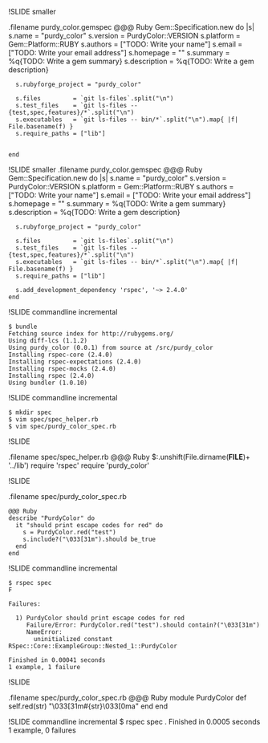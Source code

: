 !SLIDE smaller

.filename purdy\_color.gemspec
    @@@ Ruby
    Gem::Specification.new do |s|
      s.name        = "purdy_color"
      s.version     = PurdyColor::VERSION
      s.platform    = Gem::Platform::RUBY
      s.authors     = ["TODO: Write your name"]
      s.email       = ["TODO: Write your email address"]
      s.homepage    = ""
      s.summary     = %q{TODO: Write a gem summary}
      s.description = %q{TODO: Write a gem description}

      s.rubyforge_project = "purdy_color"

      s.files         = `git ls-files`.split("\n")
      s.test_files    = `git ls-files -- {test,spec,features}/*`.split("\n")
      s.executables   = `git ls-files -- bin/*`.split("\n").map{ |f| File.basename(f) }
      s.require_paths = ["lib"]


    end

!SLIDE smaller
.filename purdy\_color.gemspec
    @@@ Ruby
    Gem::Specification.new do |s|
      s.name        = "purdy_color"
      s.version     = PurdyColor::VERSION
      s.platform    = Gem::Platform::RUBY
      s.authors     = ["TODO: Write your name"]
      s.email       = ["TODO: Write your email address"]
      s.homepage    = ""
      s.summary     = %q{TODO: Write a gem summary}
      s.description = %q{TODO: Write a gem description}

      s.rubyforge_project = "purdy_color"

      s.files         = `git ls-files`.split("\n")
      s.test_files    = `git ls-files -- {test,spec,features}/*`.split("\n")
      s.executables   = `git ls-files -- bin/*`.split("\n").map{ |f| File.basename(f) }
      s.require_paths = ["lib"]

      s.add_development_dependency 'rspec', '~> 2.4.0'
    end


!SLIDE commandline incremental

    $ bundle
    Fetching source index for http://rubygems.org/
    Using diff-lcs (1.1.2)
    Using purdy_color (0.0.1) from source at /src/purdy_color
    Installing rspec-core (2.4.0)
    Installing rspec-expectations (2.4.0)
    Installing rspec-mocks (2.4.0)
    Installing rspec (2.4.0)
    Using bundler (1.0.10)

!SLIDE commandline incremental

    $ mkdir spec
    $ vim spec/spec_helper.rb
    $ vim spec/purdy_color_spec.rb

!SLIDE

.filename spec/spec\_helper.rb
    @@@ Ruby
    $:.unshift(File.dirname(__FILE__)+ '../lib')
    require 'rspec'
    require 'purdy_color'

!SLIDE

.filename spec/purdy\_color\_spec.rb

    @@@ Ruby
    describe "PurdyColor" do
      it "should print escape codes for red" do
        s = PurdyColor.red("test")
        s.include?("\033[31m").should be_true
      end
    end

!SLIDE commandline incremental

    $ rspec spec
    F

    Failures:

      1) PurdyColor should print escape codes for red
         Failure/Error: PurdyColor.red("test").should contain?("\033[31m")
         NameError:
           uninitialized constant RSpec::Core::ExampleGroup::Nested_1::PurdyColor

    Finished in 0.00041 seconds
    1 example, 1 failure

!SLIDE

.filename spec/purdy\_color\_spec.rb
    @@@ Ruby
    module PurdyColor
      def self.red(str)
        "\033[31m#{str}\033[0ma"
      end
    end

!SLIDE commandline incremental
    $ rspec spec
    .
    Finished in 0.0005 seconds
    1 example, 0 failures

